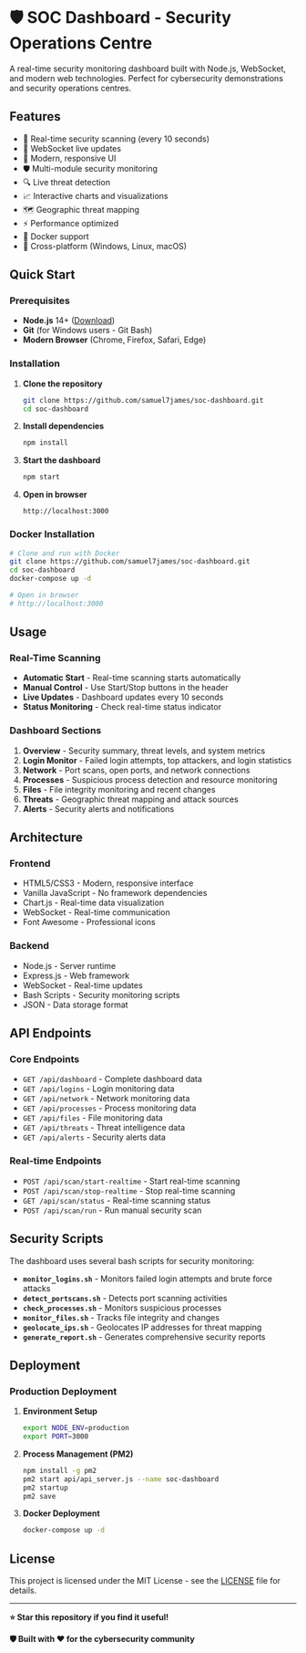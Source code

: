 # 🛡️ SOC Dashboard - Security Operations Centre

A real-time security monitoring dashboard built with Node.js, WebSocket, and modern web technologies. Perfect for cybersecurity demonstrations and security operations centres.

## Features

- 🔄 Real-time security scanning (every 10 seconds)
- 📡 WebSocket live updates
- 🎨 Modern, responsive UI
- 🛡️ Multi-module security monitoring
- 🔍 Live threat detection
- 📈 Interactive charts and visualizations
- 🗺️ Geographic threat mapping
- ⚡ Performance optimized
- 🐳 Docker support
- 🔧 Cross-platform (Windows, Linux, macOS)

## Quick Start

### Prerequisites

- **Node.js** 14+ ([Download](https://nodejs.org/))
- **Git** (for Windows users - Git Bash)
- **Modern Browser** (Chrome, Firefox, Safari, Edge)

### Installation

1. **Clone the repository**
   ```bash
   git clone https://github.com/samuel7james/soc-dashboard.git
   cd soc-dashboard
   ```

2. **Install dependencies**
   ```bash
   npm install
   ```

3. **Start the dashboard**
   ```bash
   npm start
   ```

4. **Open in browser**
   ```
   http://localhost:3000
   ```

### Docker Installation

```bash
# Clone and run with Docker
git clone https://github.com/samuel7james/soc-dashboard.git
cd soc-dashboard
docker-compose up -d

# Open in browser
# http://localhost:3000
```

## Usage

### Real-Time Scanning

- **Automatic Start** - Real-time scanning starts automatically
- **Manual Control** - Use Start/Stop buttons in the header
- **Live Updates** - Dashboard updates every 10 seconds
- **Status Monitoring** - Check real-time status indicator

### Dashboard Sections

1. **Overview** - Security summary, threat levels, and system metrics
2. **Login Monitor** - Failed login attempts, top attackers, and login statistics
3. **Network** - Port scans, open ports, and network connections
4. **Processes** - Suspicious process detection and resource monitoring
5. **Files** - File integrity monitoring and recent changes
6. **Threats** - Geographic threat mapping and attack sources
7. **Alerts** - Security alerts and notifications

## Architecture

### Frontend
- HTML5/CSS3 - Modern, responsive interface
- Vanilla JavaScript - No framework dependencies
- Chart.js - Real-time data visualization
- WebSocket - Real-time communication
- Font Awesome - Professional icons

### Backend
- Node.js - Server runtime
- Express.js - Web framework
- WebSocket - Real-time updates
- Bash Scripts - Security monitoring scripts
- JSON - Data storage format

## API Endpoints

### Core Endpoints
- `GET /api/dashboard` - Complete dashboard data
- `GET /api/logins` - Login monitoring data
- `GET /api/network` - Network monitoring data
- `GET /api/processes` - Process monitoring data
- `GET /api/files` - File monitoring data
- `GET /api/threats` - Threat intelligence data
- `GET /api/alerts` - Security alerts data

### Real-time Endpoints
- `POST /api/scan/start-realtime` - Start real-time scanning
- `POST /api/scan/stop-realtime` - Stop real-time scanning
- `GET /api/scan/status` - Real-time scanning status
- `POST /api/scan/run` - Run manual security scan

## Security Scripts

The dashboard uses several bash scripts for security monitoring:

- **`monitor_logins.sh`** - Monitors failed login attempts and brute force attacks
- **`detect_portscans.sh`** - Detects port scanning activities
- **`check_processes.sh`** - Monitors suspicious processes
- **`monitor_files.sh`** - Tracks file integrity and changes
- **`geolocate_ips.sh`** - Geolocates IP addresses for threat mapping
- **`generate_report.sh`** - Generates comprehensive security reports

## Deployment

### Production Deployment

1. **Environment Setup**
   ```bash
   export NODE_ENV=production
   export PORT=3000
   ```

2. **Process Management (PM2)**
   ```bash
   npm install -g pm2
   pm2 start api/api_server.js --name soc-dashboard
   pm2 startup
   pm2 save
   ```

3. **Docker Deployment**
   ```bash
   docker-compose up -d
   ```

## License

This project is licensed under the MIT License - see the [LICENSE](LICENSE) file for details.

---

**⭐ Star this repository if you find it useful!**

**🛡️ Built with ❤️ for the cybersecurity community** 
